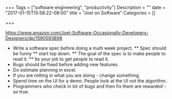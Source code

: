 +++
Tags = ["software engineering", "productivity"]
Description = ""
date = "2017-01-15T15:58:22-08:00"
title = "Joel on Software"
Categories = []

+++


https://www.amazon.com/Joel-Software-Occasionally-Developers-Designers/dp/1590593898


* Write a software spec before doing a multi week project.
** Spec should be funny
** start top down.
** The goal of the spec is to make people to read it.
** Its your job to get people to read it.
* Bugs should be fixed before adding new features.
* Do estimate planning in excel.
* If you are rotting in what you are doing - change something.
* Spend time on the UI for a demo. People look at the UI not the algorithm.
* Programmers who check in lot of bugs and then fix them are rewarded - so true.
